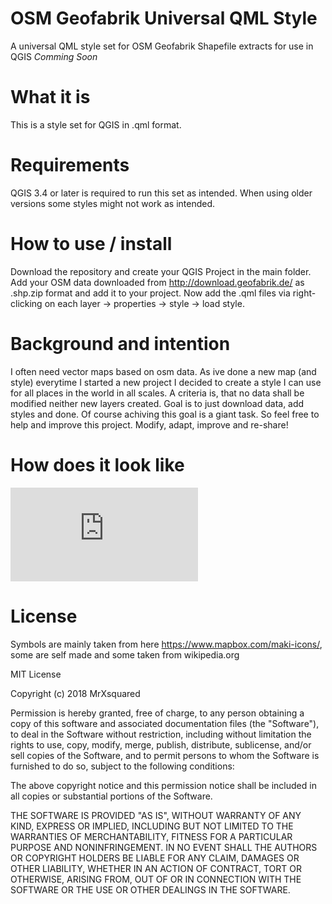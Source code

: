 # OSM Geofabrik Universal QML Style
A universal QML style set for OSM Geofabrik Shapefile extracts for use in QGIS
*Comming Soon*

# What it is
This is a style set for QGIS in .qml format.

# Requirements
QGIS 3.4 or later is required to run this set as intended. When using older versions some styles might not work as intended.

# How to use / install
Download the repository and create your QGIS Project in the main folder. 
Add your OSM data downloaded from http://download.geofabrik.de/ as .shp.zip format and add it to your project.
Now add the .qml files via right-clicking on each layer -> properties -> style -> load style.

# Background and intention
I often need vector maps based on osm data. As ive done a new map (and style) everytime I started a new project I decided to create a style I can use for all places in the world in all scales. A criteria is, that no data shall be modified neither new layers created. Goal is to just download data, add styles and done.
Of course achiving this goal is a giant task.
So feel free to help and improve this project. Modify, adapt, improve and re-share!

# How does it look like
![example](https://abload.de/image.php?img=unbenannte4e33.jpg)

# License
Symbols are mainly taken from here https://www.mapbox.com/maki-icons/, some are self made and some taken from wikipedia.org

MIT License

Copyright (c) 2018 MrXsquared

Permission is hereby granted, free of charge, to any person obtaining a copy
of this software and associated documentation files (the "Software"), to deal
in the Software without restriction, including without limitation the rights
to use, copy, modify, merge, publish, distribute, sublicense, and/or sell
copies of the Software, and to permit persons to whom the Software is
furnished to do so, subject to the following conditions:

The above copyright notice and this permission notice shall be included in all
copies or substantial portions of the Software.

THE SOFTWARE IS PROVIDED "AS IS", WITHOUT WARRANTY OF ANY KIND, EXPRESS OR
IMPLIED, INCLUDING BUT NOT LIMITED TO THE WARRANTIES OF MERCHANTABILITY,
FITNESS FOR A PARTICULAR PURPOSE AND NONINFRINGEMENT. IN NO EVENT SHALL THE
AUTHORS OR COPYRIGHT HOLDERS BE LIABLE FOR ANY CLAIM, DAMAGES OR OTHER
LIABILITY, WHETHER IN AN ACTION OF CONTRACT, TORT OR OTHERWISE, ARISING FROM,
OUT OF OR IN CONNECTION WITH THE SOFTWARE OR THE USE OR OTHER DEALINGS IN THE
SOFTWARE.
